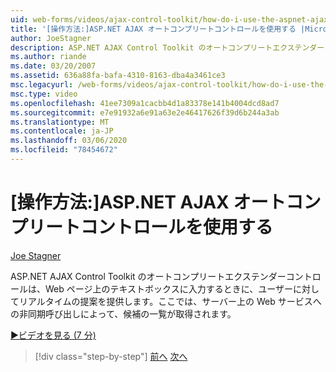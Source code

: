 ```yaml
---
uid: web-forms/videos/ajax-control-toolkit/how-do-i-use-the-aspnet-ajax-autocomplete-control
title: '[操作方法:]ASP.NET AJAX オートコンプリートコントロールを使用する |Microsoft Docs'
author: JoeStagner
description: ASP.NET AJAX Control Toolkit のオートコンプリートエクステンダーコントロールは、ユーザーがテキストボックスに入力したときにリアルタイムの提案をユーザーに提供します...
ms.author: riande
ms.date: 03/20/2007
ms.assetid: 636a88fa-bafa-4310-8163-dba4a3461ce3
msc.legacyurl: /web-forms/videos/ajax-control-toolkit/how-do-i-use-the-aspnet-ajax-autocomplete-control
msc.type: video
ms.openlocfilehash: 41ee7309a1cacbb4d1a83378e141b4004dcd8ad7
ms.sourcegitcommit: e7e91932a6e91a63e2e46417626f39d6b244a3ab
ms.translationtype: MT
ms.contentlocale: ja-JP
ms.lasthandoff: 03/06/2020
ms.locfileid: "78454672"
---
```

# <a name="how-do-i-use-the-aspnet-ajax-autocomplete-control"></a>[操作方法:]ASP.NET AJAX オートコンプリートコントロールを使用する

[Joe Stagner](https://github.com/JoeStagner)

ASP.NET AJAX Control Toolkit のオートコンプリートエクステンダーコントロールは、Web ページ上のテキストボックスに入力するときに、ユーザーに対してリアルタイムの提案を提供します。ここでは、サーバー上の Web サービスへの非同期呼び出しによって、候補の一覧が取得されます。

[&#9654;ビデオを見る (7 分)](https://channel9.msdn.com/Blogs/ASP-NET-Site-Videos/how-do-i-use-the-aspnet-ajax-autocomplete-control)

> [!div class="step-by-step"]
> [前へ](how-do-i-use-the-aspnet-ajax-slider-control.md)
> [次へ](how-do-i-configure-the-aspnet-ajax-calendar-control.md)
